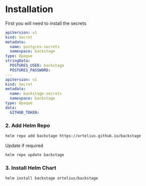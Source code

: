 # Installation

First you will need to install the secrets

```yaml
apiVersion: v1
kind: Secret
metadata:
  name: postgres-secrets
  namespace: backstage
type: Opaque
stringData:
  POSTGRES_USER: backstage
  POSTGRES_PASSWORD:
---
apiVersion: v1
kind: Secret
metadata:
  name: backstage-secrets
  namespace: backstage
type: Opaque
data:
  GITHUB_TOKEN:
```

### 2. Add Helm Repo

```bash
helm repo add backstage https://ortelius.github.io/backstage
```

Update if required
```bash
helm repo update backstage
```

### 3. Install Helm Chart
```bash
helm install backstage ortelius/backstage
```
